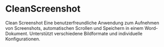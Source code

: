# CleanScreenshot
Clean Screenshot Eine benutzerfreundliche Anwendung zum Aufnehmen von Screenshots, automatischen Scrollen und Speichern in einem Word-Dokument. Unterstützt verschiedene Bildformate und individuelle Konfigurationen.
